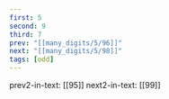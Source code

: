 ```yaml
---
first: 5
second: 9
third: 7
prev: "[[many_digits/5/96]]"
next: "[[many_digits/5/98]]"
tags: [odd]
---
```

prev2-in-text: [[95]]
next2-in-text: [[99]]
